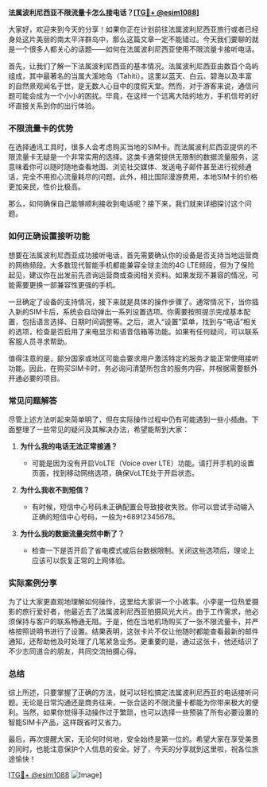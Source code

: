 **法属波利尼西亚不限流量卡怎么接电话？[[TG💪+ @esim1088](https://t.me/s/esim1088)]**

大家好，欢迎来到今天的分享！如果你正在计划前往法属波利尼西亚旅行或者已经身处这片美丽的南太平洋群岛中，那么这篇文章一定不能错过。今天我们要聊的就是一个很多人都关心的话题——如何在法属波利尼西亚使用不限流量卡接听电话。

首先，让我们了解一下法属波利尼西亚的基本情况。法属波利尼西亚由数百个岛屿组成，其中最著名的当属大溪地岛（Tahiti）。这里以蓝天、白云、碧海以及丰富的自然景观闻名于世，是无数人心目中的度假天堂。然而，对于游客来说，通信问题可能会成为一个小小的困扰。毕竟，在这样一个远离大陆的地方，手机信号的好坏直接关系到你的出行体验。

### 不限流量卡的优势

在选择通讯工具时，很多人会考虑购买当地的SIM卡。而法属波利尼西亚提供的不限流量卡无疑是一个非常实用的选择。这类卡通常提供无限制的数据流量服务，这意味着你可以随时随地查看地图、浏览社交媒体、发送电子邮件甚至进行视频通话，完全不用担心流量耗尽的问题。此外，相比国际漫游费用，本地SIM卡的价格更加亲民，性价比极高。

那么，如何确保自己能够顺利接收到电话呢？接下来，我们就来详细探讨这个问题。

### 如何正确设置接听功能

想要在法属波利尼西亚成功接听电话，首先需要确认你的设备是否支持当地运营商的网络频段。大多数现代智能手机都能兼容全球主流的4G LTE频段，但为了保险起见，建议你在出发前先咨询运营商或查阅相关资料。如果发现不兼容的情况，可能需要更换一部兼容性更强的手机。

一旦确定了设备的支持情况，接下来就是具体的操作步骤了。通常情况下，当你插入新的SIM卡后，系统会自动弹出一系列设置选项。你需要按照提示完成基本配置，包括语言选择、日期时间调整等。之后，进入“设置”菜单，找到与“电话”相关的选项，检查是否启用了来电显示和语音信箱等功能。如果有任何疑问，可以联系客服人员寻求帮助。

值得注意的是，部分国家或地区可能会要求用户激活特定的服务才能正常使用接听功能。因此，在购买SIM卡时，务必询问清楚所包含的服务内容，并根据需要额外开通必要的项目。

### 常见问题解答

尽管上述方法听起来简单明了，但在实际操作过程中仍有可能遇到一些小插曲。下面整理了一些常见的疑问及其解决办法，希望能帮到大家：

1. **为什么我的电话无法正常接通？**
   - 可能是因为没有开启VoLTE（Voice over LTE）功能。请打开手机的设置页面，找到移动网络选项，确保VoLTE处于开启状态。
   
2. **为什么我收不到短信？**
   - 有时候，短信中心号码未正确配置会导致接收失败。你可以尝试手动输入正确的短信中心号码，一般为+68912345678。

3. **为什么我的数据流量突然中断了？**
   - 检查一下是否开启了省电模式或后台数据限制。关闭这些选项后，理论上应该可以恢复正常的上网体验。

### 实际案例分享

为了让大家更直观地理解如何操作，这里给大家讲一个小故事。小李是一位热爱摄影的旅行爱好者，他最近去了法属波利尼西亚拍摄风光大片。由于工作需求，他必须保持与客户的联系畅通无阻。于是，他在当地机场购买了一张不限流量卡，并严格按照说明书进行了设置。结果表明，这张卡片不仅让他随时都能查看最新的邮件通知，还帮助他及时处理了几笔紧急业务。更重要的是，通过这张卡，他还结识了不少志同道合的朋友，共同交流拍摄心得。

### 总结

综上所述，只要掌握了正确的方法，就可以轻松搞定法属波利尼西亚的电话接听问题。无论是日常沟通还是商务往来，一张合适的不限流量卡都能为你带来极大的便利。当然，如果你觉得手动操作过于繁琐，也可以选择一些预装了所有必要设置的智能SIM卡产品，这样既省时又省力。

最后，再次提醒大家，无论何时何地，安全始终是第一位的。希望大家在享受美景的同时，也能注意保护个人信息的安全。好了，今天的分享就到这里啦，祝各位旅途愉快！

[[TG💪+ @esim1088](https://t.me/s/esim1088) ![Image](https://i.postimg.cc/4NQfJmqS/Snipaste-2025-05-13-00-14-12.png)]